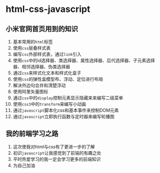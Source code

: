 # html-css-javascript

## 小米官网首页用到的知识

1. 基本常用的`html`标签
2. 使用`css`层叠样式表
3. 编写`css`外部样式表，通过`link`引入
4. 使用`css`中的id选择器、类选择器、属性选择器、后代选择器、子元素选择器、相邻选择器、伪类选择器
5. 通过`css`来样式化文本和样式化盒子
6. 使用`css`的弹性盒模型布、浮动、定位进行布局
7. 解决外边句合并和清楚浮动
8. 使用阿里矢量图标
9. 通过`css`中的`display`控制元素显示隐藏来来编写二级菜单 
10. 使用`css3`中的`transform`来编写小动画
11. 通过`javascript`脚本化css和基本事件来控制DOM元素
12. 通过`javascript`立即执行函数与定时器来编写轮播图

## 我的前端学习之路

1. 这次使我对html与css有了更进一步的了解
2. 初识`javascript`让我感觉到了前端的有趣之处
3. 平时热爱学习的我一定会学习更多的前端知识
4. 为自己加油



